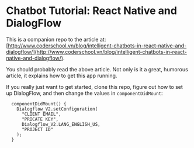 # Chatbot Tutorial: React Native and DialogFlow

This is a companion repo to the article at: [http://www.coderschool.vn/blog/intelligent-chatbots-in-react-native-and-dialogflow/](http://www.coderschool.vn/blog/intelligent-chatbots-in-react-native-and-dialogflow/).

You should probably read the above article. Not only is it a great, humorous article, it explains how to get this app running.

If you really just want to get started, clone this repo, figure out how to set up DialogFlow, and then change the values in `componentDidMount`:

```
  componentDidMount() {
    Dialogflow_V2.setConfiguration(
      "CLIENT EMAIL",
      "PRICATE KEY",
      Dialogflow_V2.LANG_ENGLISH_US,
      "PROJECT ID"
    );
  }
```
